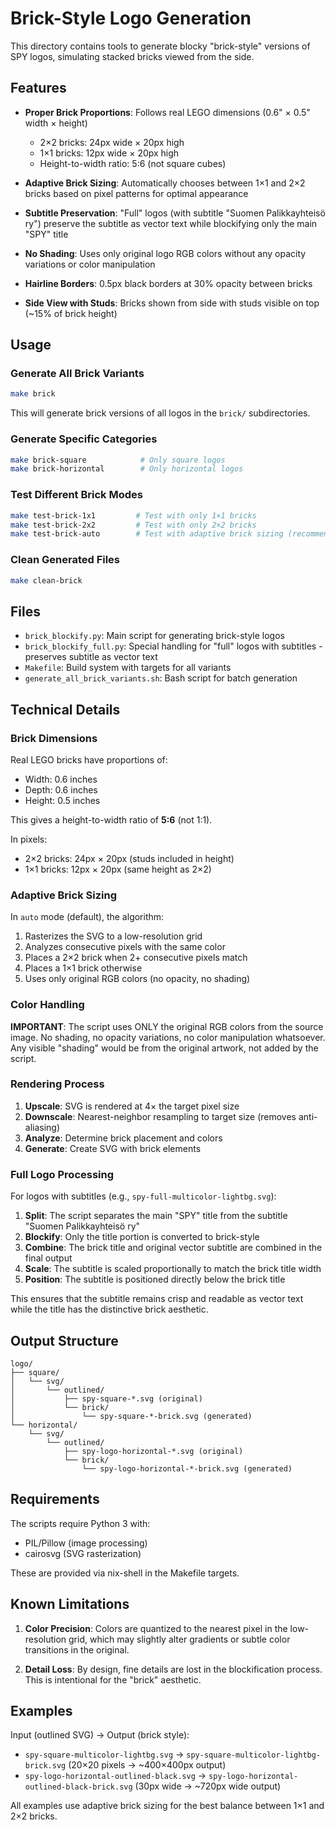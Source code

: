 # Brick-Style Logo Generation

This directory contains tools to generate blocky "brick-style" versions of SPY logos, simulating stacked bricks viewed from the side.

## Features

- **Proper Brick Proportions**: Follows real LEGO dimensions (0.6" × 0.5" width × height)
  - 2×2 bricks: 24px wide × 20px high
  - 1×1 bricks: 12px wide × 20px high
  - Height-to-width ratio: 5:6 (not square cubes)

- **Adaptive Brick Sizing**: Automatically chooses between 1×1 and 2×2 bricks based on pixel patterns for optimal appearance

- **Subtitle Preservation**: "Full" logos (with subtitle "Suomen Palikkayhteisö ry") preserve the subtitle as vector text while blockifying only the main "SPY" title

- **No Shading**: Uses only original logo RGB colors without any opacity variations or color manipulation

- **Hairline Borders**: 0.5px black borders at 30% opacity between bricks

- **Side View with Studs**: Bricks shown from side with studs visible on top (~15% of brick height)

## Usage

### Generate All Brick Variants

```bash
make brick
```

This will generate brick versions of all logos in the `brick/` subdirectories.

### Generate Specific Categories

```bash
make brick-square            # Only square logos
make brick-horizontal        # Only horizontal logos
```

### Test Different Brick Modes

```bash
make test-brick-1x1         # Test with only 1×1 bricks
make test-brick-2x2         # Test with only 2×2 bricks
make test-brick-auto        # Test with adaptive brick sizing (recommended)
```

### Clean Generated Files

```bash
make clean-brick
```

## Files

- `brick_blockify.py`: Main script for generating brick-style logos
- `brick_blockify_full.py`: Special handling for "full" logos with subtitles - preserves subtitle as vector text
- `Makefile`: Build system with targets for all variants
- `generate_all_brick_variants.sh`: Bash script for batch generation

## Technical Details

### Brick Dimensions

Real LEGO bricks have proportions of:
- Width: 0.6 inches
- Depth: 0.6 inches  
- Height: 0.5 inches

This gives a height-to-width ratio of **5:6** (not 1:1).

In pixels:
- 2×2 bricks: 24px × 20px (studs included in height)
- 1×1 bricks: 12px × 20px (same height as 2×2)

### Adaptive Brick Sizing

In `auto` mode (default), the algorithm:
1. Rasterizes the SVG to a low-resolution grid
2. Analyzes consecutive pixels with the same color
3. Places a 2×2 brick when 2+ consecutive pixels match
4. Places a 1×1 brick otherwise
5. Uses only original RGB colors (no opacity, no shading)

### Color Handling

**IMPORTANT**: The script uses ONLY the original RGB colors from the source image. No shading, no opacity variations, no color manipulation whatsoever. Any visible "shading" would be from the original artwork, not added by the script.

### Rendering Process

1. **Upscale**: SVG is rendered at 4× the target pixel size
2. **Downscale**: Nearest-neighbor resampling to target size (removes anti-aliasing)
3. **Analyze**: Determine brick placement and colors
4. **Generate**: Create SVG with brick elements

### Full Logo Processing

For logos with subtitles (e.g., `spy-full-multicolor-lightbg.svg`):

1. **Split**: The script separates the main "SPY" title from the subtitle "Suomen Palikkayhteisö ry"
2. **Blockify**: Only the title portion is converted to brick-style
3. **Combine**: The brick title and original vector subtitle are combined in the final output
4. **Scale**: The subtitle is scaled proportionally to match the brick title width
5. **Position**: The subtitle is positioned directly below the brick title

This ensures that the subtitle remains crisp and readable as vector text while the title has the distinctive brick aesthetic.

## Output Structure

```
logo/
├── square/
│   └── svg/
│       └── outlined/
│           ├── spy-square-*.svg (original)
│           └── brick/
│               └── spy-square-*-brick.svg (generated)
└── horizontal/
    └── svg/
        └── outlined/
            ├── spy-logo-horizontal-*.svg (original)
            └── brick/
                └── spy-logo-horizontal-*-brick.svg (generated)
```

## Requirements

The scripts require Python 3 with:
- PIL/Pillow (image processing)
- cairosvg (SVG rasterization)

These are provided via nix-shell in the Makefile targets.

## Known Limitations

1. **Color Precision**: Colors are quantized to the nearest pixel in the low-resolution grid, which may slightly alter gradients or subtle color transitions in the original.

2. **Detail Loss**: By design, fine details are lost in the blockification process. This is intentional for the "brick" aesthetic.

## Examples

Input (outlined SVG) → Output (brick style):
- `spy-square-multicolor-lightbg.svg` → `spy-square-multicolor-lightbg-brick.svg` (20×20 pixels → ~400×400px output)
- `spy-logo-horizontal-outlined-black.svg` → `spy-logo-horizontal-outlined-black-brick.svg` (30px wide → ~720px wide output)

All examples use adaptive brick sizing for the best balance between 1×1 and 2×2 bricks.
